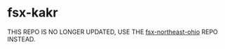 # fsx-kakr
THIS REPO IS NO LONGER UPDATED, USE THE [fsx-northeast-ohio](https://github.com/flyingfisch/fsx-northeast-ohio) REPO INSTEAD.
